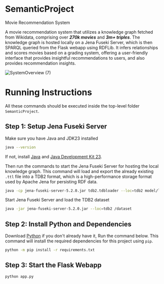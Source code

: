# SemanticProject

Movie Recommendation System

A movie recommendation system that utilizes a knowledge graph fetched from Wikidata, comprising over ___270k movies___ and ___3m+ triples___. The knowledge graph is hosted locally on a Jena Fuseki Server, which is then SPARQL queried from the Flask webapp using RDFLib. It infers relationships and scores movies based on a grading system, offering a user-friendly interface that provides insightful recommendations to users, and also provides recommendation insights.

![SystemOverview (7)](https://github.com/user-attachments/assets/4416abaa-dd25-499a-8004-d8bfde8fc5e1)

# Running Instructions

All these commands should be executed inside the top-level folder `SemanticProject`.

## Step 1: Setup Jena Fuseki Server

Make sure you have Java and JDK23 installed

```bash
java --version
```

If not, install [Java](https://www.java.com/sv/download/) and [Java Development Kit 23](https://www.oracle.com/java/technologies/downloads/).

Then run the commands to start the Jena Fuseki Server for hosting the local knowledge graph. This command will load and export the already existing `.ttl` file into a TDB2 format, which is a high-performance storage format used by Apache Jena for persisting RDF data.

```bash
java -cp jena-fuseki-server-5.2.0.jar tdb2.tdbloader --loc=tdb2 model/local_graph/wikidata_graph_builder/wikidata_derived_graph.ttl
```

Start Jena Fuseki Server and load the TDB2 dataset

```bash
java -jar jena-fuseki-server-5.2.0.jar --loc=tdb2 /dataset
```

## Step 2: Install Python and Dependencies

Download [Python](https://www.python.org/downloads/) if you don't already have it, Run the command below. This command will install the required dependencies for this project using `pip`.

```bash
python -m pip install -r requirements.txt
```

## Step 3: Start the Flask Webapp
```bash
python app.py
```



